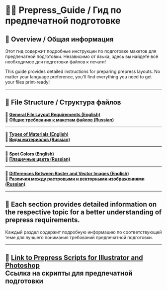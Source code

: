 # 🎨✨ Prepress_Guide / Гид по предпечатной подготовке

## 🌟 Overview / Общая информация

Этот гид содержит подробные инструкции по подготовке макетов для предпечатной подготовки. Независимо от языка, здесь вы найдете всё необходимое для подготовки файлов к печати!

This guide provides detailed instructions for preparing prepress layouts. No matter your language preference, you'll find everything you need to get your files print-ready!

---

## 📂 File Structure / Структура файлов

🔖 **[General File Layout Requirements (English)](001_File_Package_requirements.md)**  
🔖 **[Общие требования к макетам файлов (Russian)](001_Требования_к_макетам_файлов.md)**  

---

🔖 **[Types of Materials (English)](000_Types_of_materials.md)**  
🔖 **[Виды материалов (Russian)](000_Виды_материалов.md)**  

---

🔖 **[Spot Colors (English)](002_Spot_Colors.md)**  
🔖 **[Плашечные цвета (Russian)](002_Плашечные_цвета.md)**  

---

🔖 **[Differences Between Raster and Vector Images (English)](003_Differences_Between_Raster_and_Vector_Images.md)**  
🔖 **[Различия между растровыми и векторными изображениями (Russian)](003_Различия_между_растровыми_и_векторными_изображениями.md)**  

---

## 📝 Each section provides detailed information on the respective topic for a better understanding of prepress requirements.  
Каждый раздел содержит подробную информацию по соответствующей теме для лучшего понимания требований предпечатной подготовки.

---

🔗 **[Link to Prepress Scripts for Illustrator and Photoshop](https://github.com/cheeseOFcheese/Prepress_Illustrator-and-Photoshop)**  
**Ссылка на скрипты для предпечатной подготовки**
---
